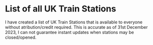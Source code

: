 # List of all UK Train Stations

I have created a list of UK Train Stations that is available to everyone without atribution/credit required.
This is accurate as of 31st December 2023, I can not guarantee instant updates when stations may be closed/opened.
